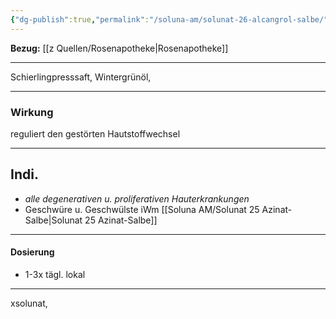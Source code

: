 ```yaml
---
{"dg-publish":true,"permalink":"/soluna-am/solunat-26-alcangrol-salbe/"}
---
```


**Bezug:** [[z Quellen/Rosenapotheke\|Rosenapotheke]]
***
Schierlingpresssaft, Wintergrünöl, 
***
### Wirkung
reguliert den gestörten Hautstoffwechsel
***
## Indi.
- *alle degenerativen u. proliferativen Hauterkrankungen*
- Geschwüre u. Geschwülste iWm [[Soluna AM/Solunat 25 Azinat-Salbe\|Solunat 25 Azinat-Salbe]]
***
#### Dosierung
- 1-3x tägl. lokal
***
xsolunat, 